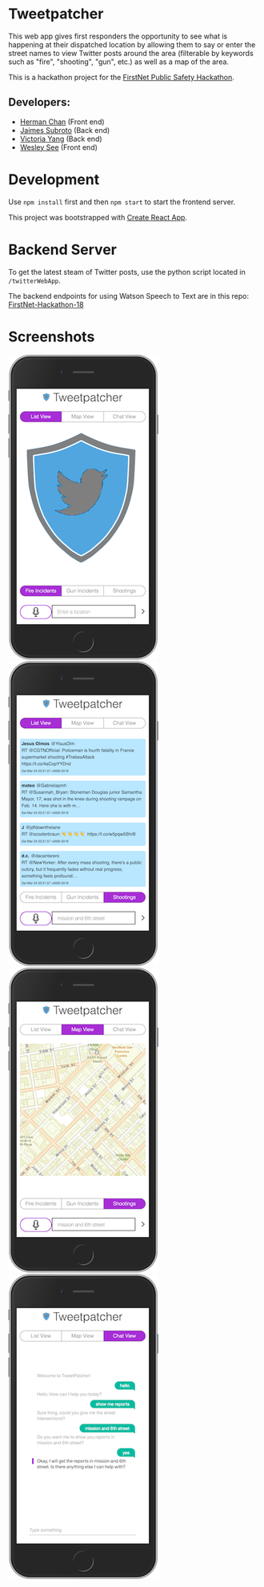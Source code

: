# Tweetpatcher

This web app gives first responders the opportunity to see what is happening at their dispatched location by allowing them to say or enter the street names to view Twitter posts around the area (filterable by keywords such as "fire", "shooting", "gun", etc.) as well as a map of the area.

This is a hackathon project for the [FirstNet Public Safety Hackathon](https://www.eventbrite.com/e/firstnet-public-safety-hackathon-san-francisco-tickets-42037952648).

## Developers:

* [Herman Chan](https://github.com/eps) (Front end)
* [Jaimes Subroto](https://github.com/jsubroto) (Back end)
* [Victoria Yang](https://github.com/wenhuiyang) (Back end)
* [Wesley See](https://github.com/doobix) (Front end)

# Development

Use `npm install` first and then `npm start` to start the frontend server.

This project was bootstrapped with [Create React App](https://github.com/facebookincubator/create-react-app).

# Backend Server

To get the latest steam of Twitter posts, use the python script located in `/twitterWebApp`.

The backend endpoints for using Watson Speech to Text are in this repo: [FirstNet-Hackathon-18](https://github.com/jsubroto/FirstNet-Hackathon-18)

# Screenshots

![Main View](https://raw.githubusercontent.com/doobix/firstnet-hackathon/master/screenshots/tweetpatcher-main.png) ![Twitter posts](https://raw.githubusercontent.com/doobix/firstnet-hackathon/master/screenshots/tweetpatcher-tweets.png)
![Map View](https://raw.githubusercontent.com/doobix/firstnet-hackathon/master/screenshots/tweetpatcher-map.png) ![Chatting with the Chat Assistant](https://raw.githubusercontent.com/doobix/firstnet-hackathon/master/screenshots/tweetpatcher-chat.png)
